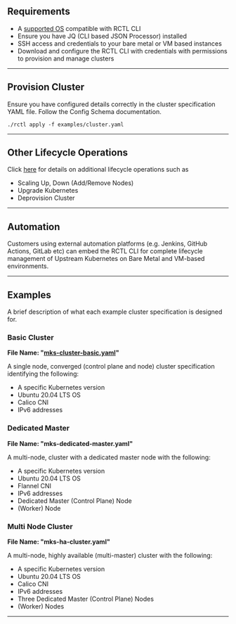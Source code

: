 
## Requirements
- A [supported OS](https://docs.rafay.co/cli/overview/) compatible with RCTL CLI
- Ensure you have JQ (CLI based JSON Processor) installed 
- SSH access and credentials to your bare metal or VM based instances 
- Download and configure the RCTL CLI with credentials with permissions to provision and manage clusters

---

## Provision Cluster

Ensure you have configured details correctly in the cluster specification YAML file. Follow the Config Schema documentation. 

```./rctl apply -f examples/cluster.yaml```

---

## Other Lifecycle Operations

Click [here](https://docs.rafay.co/clusters/upstream/cli/) for details on additional lifecycle operations such as 

- Scaling Up, Down (Add/Remove Nodes)
- Upgrade Kubernetes 
- Deprovision Cluster 

---

## Automation

Customers using external automation platforms (e.g. Jenkins, GitHub Actions, GitLab etc) can embed the RCTL CLI for complete lifecycle management of Upstream Kubernetes on Bare Metal and VM-based environments. 

---

## Examples
A brief description of what each example cluster specification is designed for. 

### Basic Cluster
**File Name: "[mks-cluster-basic.yaml](mks-cluster-basic.yaml)"** 

A single node, converged (control plane and node) cluster specification identifying the following:

- A specific Kubernetes version
- Ubuntu 20.04 LTS OS
- Calico CNI
- IPv6 addresses


### Dedicated Master 
**File Name: "mks-dedicated-master.yaml"** 

A multi-node, cluster with a dedicated master node with the following:

- A specific Kubernetes version
- Ubuntu 20.04 LTS OS
- Flannel CNI
- IPv6 addresses
- Dedicated Master (Control Plane) Node
- (Worker) Node


### Multi Node Cluster 
**File Name: "mks-ha-cluster.yaml"** 

A multi-node, highly available (multi-master) cluster with the following:

- A specific Kubernetes version
- Ubuntu 20.04 LTS OS
- Calico CNI
- IPv6 addresses
- Three Dedicated Master (Control Plane) Nodes
- (Worker) Nodes

---